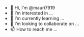 - 👋 Hi, I’m @mauri7919
- 👀 I’m interested in ...
- 🌱 I’m currently learning ...
- 💞️ I’m looking to collaborate on ...
- 📫 How to reach me ...

<!---
mauri7919/mauri7919 is a ✨ special ✨ repository because its `README.md` (this file) appears on your GitHub profile.
You cakingoroot miken click the Preview link to take a look at your changes.
--->
